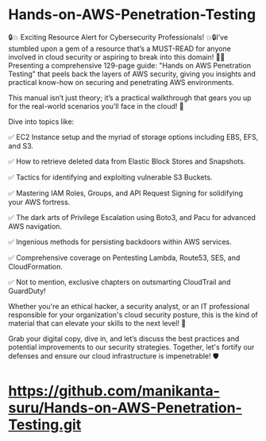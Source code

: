 # Hands-on-AWS-Penetration-Testing
🔒💥 Exciting Resource Alert for Cybersecurity Professionals! 💥🔒I’ve stumbled upon a gem of a resource that’s a MUST-READ for anyone involved in cloud security or aspiring to break into this domain! 📘💡 Presenting a comprehensive 129-page guide: "Hands on AWS Penetration Testing" that peels back the layers of AWS security, giving you insights and practical know-how on securing and penetrating AWS environments.

This manual isn’t just theory; it’s a practical walkthrough that gears you up for the real-world scenarios you’ll face in the cloud! 🚀

Dive into topics like:

✅ EC2 Instance setup and the myriad of storage options including EBS, EFS, and S3.

✅ How to retrieve deleted data from Elastic Block Stores and Snapshots.

✅ Tactics for identifying and exploiting vulnerable S3 Buckets.

✅ Mastering IAM Roles, Groups, and API Request Signing for solidifying your AWS fortress.

✅ The dark arts of Privilege Escalation using Boto3, and Pacu for advanced AWS navigation.

✅ Ingenious methods for persisting backdoors within AWS services.

✅ Comprehensive coverage on Pentesting Lambda, Route53, SES, and CloudFormation.

✅ Not to mention, exclusive chapters on outsmarting CloudTrail and GuardDuty!

Whether you're an ethical hacker, a security analyst, or an IT professional responsible for your organization's cloud security posture, this is the kind of material that can elevate your skills to the next level! 🚀

Grab your digital copy, dive in, and let’s discuss the best practices and potential improvements to our security strategies. Together, let's fortify our defenses and ensure our cloud infrastructure is impenetrable! 🛡️


# https://github.com/manikanta-suru/Hands-on-AWS-Penetration-Testing.git
